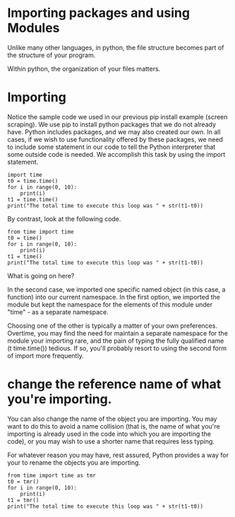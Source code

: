 # Importing packages and using Modules


Unlike many other languages, in python, the file structure becomes part of the structure of your program.

Within python, the organization of your files matters.

# Importing

Notice the sample code we used in our previous pip install example (screen scraping). We use pip to install python packages that we do not already have. Python includes packages, and we may also created our own. In all cases, if we wish to use functionality offered by these packages, we need to include some statement in our code to tell the Python interpreter that some outside code is needed.  We accomplish this task by using the import statement.

```
import time
t0 = time.time()
for i in range(0, 10):
    print(i)
t1 = time.time()
print("The total time to execute this loop was " + str(t1-t0))

```

By contrast, look at the following code.

```
from time import time
t0 = time()
for i in range(0, 10):
    print(i)
t1 = time()
print("The total time to execute this loop was " + str(t1-t0))
```

What is going on here?

In the second case, we imported one specific named object (in this case, a function) into our current namespace. In the first option, we imported the module but kept the namespace for the elements of this module under "time" - as a separate namespace.

Choosing one of the other is typically a matter of your own preferences. Overtime, you may find the need for maintain a separate namespace for the  module your importing rare, and the pain of typing the fully qualified name (t time.time()) tedious. If so, you'll probably resort to using the second form of import more frequently.

# change the reference name of what you're importing.

You can also change the name of the object you are importing. You may want to do this to avoid a name collision (that is, the name of what you're importing is already used in the code into which you are importing the code), or you may wish to use a shorter name that requires less typing.

For whatever reason you may have, rest assured, Python provides a way for your to rename the objects you are importing.

```
from time import time as tmr
t0 = tmr()
for i in range(0, 10):
    print(i)
t1 = tmr()
print("The total time to execute this loop was " + str(t1-t0))
```
